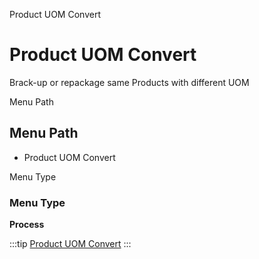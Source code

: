 
Product UOM Convert
# Product UOM Convert


Brack-up or repackage same Products with different UOM

Menu Path
## Menu Path



- Product UOM Convert

Menu Type
### Menu Type

**Process**


:::tip
[Product UOM Convert](functional-guide/process/process-m_product_uomconvert.md)
:::